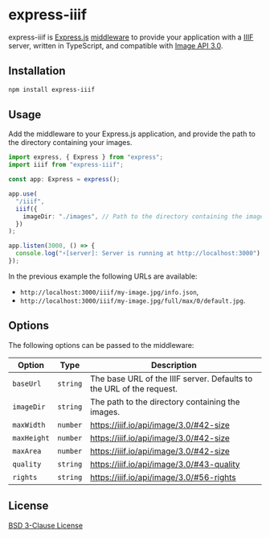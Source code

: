 # express-iiif

express-iiif is [Express.js](https://expressjs.com/) [middleware](https://expressjs.com/en/guide/using-middleware.html) to provide your application with a [IIIF](https://iiif.io/) server, written in TypeScript, and compatible with [Image API 3.0](https://iiif.io/api/image/3.0/).

## Installation

```bash
npm install express-iiif
```

## Usage

Add the middleware to your Express.js application, and provide the path to the directory containing your images.

```typescript
import express, { Express } from "express";
import iiif from "express-iiif";

const app: Express = express();

app.use(
  "/iiif",
  iiif({
    imageDir: "./images", // Path to the directory containing the images
  })
);

app.listen(3000, () => {
  console.log("⚡️[server]: Server is running at http://localhost:3000");
});
```

In the previous example the following URLs are available:

- `http://localhost:3000/iiif/my-image.jpg/info.json`,
- `http://localhost:3000/iiif/my-image.jpg/full/max/0/default.jpg`.

## Options

The following options can be passed to the middleware:

| Option      | Type     | Description                                                          |
| ----------- | -------- | -------------------------------------------------------------------- |
| `baseUrl`   | `string` | The base URL of the IIIF server. Defaults to the URL of the request. |
| `imageDir`  | `string` | The path to the directory containing the images.                     |
| `maxWidth`  | `number` | https://iiif.io/api/image/3.0/#42-size                               |
| `maxHeight` | `number` | https://iiif.io/api/image/3.0/#42-size                               |
| `maxArea`   | `number` | https://iiif.io/api/image/3.0/#42-size                               |
| `quality`   | `string` | https://iiif.io/api/image/3.0/#43-quality                            |
| `rights`    | `string` | https://iiif.io/api/image/3.0/#56-rights                             |

## License

[BSD 3-Clause License](LICENSE)
